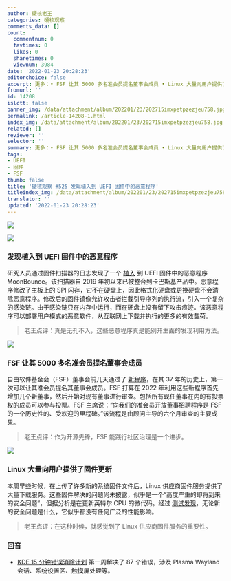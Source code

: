 ```yaml
---
author: 硬核老王
categories: 硬核观察
comments_data: []
count:
  commentnum: 0
  favtimes: 0
  likes: 0
  sharetimes: 0
  viewnum: 3984
date: '2022-01-23 20:28:23'
editorchoice: false
excerpt: 更多：• FSF 让其 5000 多名准会员提名董事会成员 • Linux 大量向用户提供了固件更新
fromurl: ''
id: 14208
islctt: false
banner_img: /data/attachment/album/202201/23/202715imxpetpzezjeu758.jpg
permalink: /article-14208-1.html
index_img: /data/attachment/album/202201/23/202715imxpetpzezjeu758.jpg
related: []
reviewer: ''
selector: ''
summary: 更多：• FSF 让其 5000 多名准会员提名董事会成员 • Linux 大量向用户提供了固件更新
tags:
- UEFI
- 固件
- FSF
thumb: false
title: '硬核观察 #525 发现植入到 UEFI 固件中的恶意程序'
titleindex_img: /data/attachment/album/202201/23/202715imxpetpzezjeu758.jpg
translator: ''
updated: '2022-01-23 20:28:23'
---
```


![](/data/attachment/album/202201/23/202715imxpetpzezjeu758.jpg)


![](/data/attachment/album/202201/23/202737b4morxpcxdo43rip.jpg)


### 发现植入到 UEFI 固件中的恶意程序


研究人员通过固件扫描器的日志发现了一个 [植入](https://securelist.com/moonbounce-the-dark-side-of-uefi-firmware/105468/) 到 UEFI 固件中的恶意程序 MoonBounce。该扫描器自 2019 年初以来已被整合到卡巴斯基产品中。恶意程序修改了主板上的 SPI 闪存，它不在硬盘上，因此格式化硬盘或更换硬盘不会清除恶意程序。修改后的固件镜像允许攻击者拦截引导序列的执行流，引入一个复杂的感染链。由于感染链只在内存中运行，而在硬盘上没有留下攻击痕迹。该恶意程序可以部署用户模式的恶意软件，从互联网上下载并执行的更多的有效载荷。



> 
> 老王点评：真是无孔不入，这些恶意程序真是能别开生面的发现利用方法。
> 
> 
> 


![](/data/attachment/album/202201/23/202747aozrzro9nrxf3uf5.jpg)


### FSF 让其 5000 多名准会员提名董事会成员


自由软件基金会（FSF）董事会前几天通过了 [新程序](https://www.fsf.org/news/fsf-expands-process-for-associate-members-to-nominate-new-members-of-the-board)，在其 37 年的历史上，第一次可以让其准会员提名其董事会成员。FSF 打算在 2022 年利用这些新程序首先增加几个新董事，然后开始对现有董事进行审查。包括所有现任董事在内的有投票权的成员可以参与投票。FSF 主席说：“向我们的准会员开放董事招聘程序是 FSF 的一个历史性的、受欢迎的里程碑。”该流程是由顾问主导的六个月审查的主要成果。



> 
> 老王点评：作为开源先锋，FSF 能践行社区治理是一个进步。
> 
> 
> 


![](/data/attachment/album/202201/23/202803bpzef6yen6nf3ipr.jpg)


### Linux 大量向用户提供了固件更新


本周早些时候，在上传了许多新的系统固件文件后，Linux 供应商固件服务提供了大量下载服务。这些固件解决的问题尚未披露，似乎是一个“高度严重的即将到来的安全问题”，但据分析是在更新英特尔 CPU 的微代码。经过 [测试发现](https://www.phoronix.com/scan.php?page=article&item=jan-2022-firmware&num=1)，无论新的安全问题是什么，它似乎都没有任何广泛的性能影响。



> 
> 老王点评：在这种时候，就感觉到了 Linux 供应商固件服务的重要性。
> 
> 
> 


### 回音


* [KDE 15 分钟错误消除计划](/article-14202-1.html) 第一周解决了 87 个错误，涉及 Plasma Wayland 会话、系统设置区、触摸屏处理等。